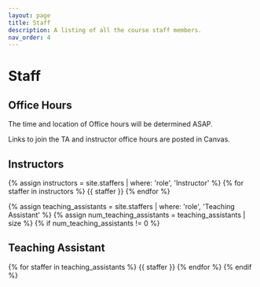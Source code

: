 ```yaml
---
layout: page
title: Staff
description: A listing of all the course staff members.
nav_order: 4
---
```


# Staff

## Office Hours

The time and location of Office hours will be determined ASAP.

Links to join the TA and instructor office hours are posted in Canvas.


## Instructors

{% assign instructors = site.staffers | where: 'role', 'Instructor' %}
{% for staffer in instructors %}
{{ staffer }}
{% endfor %}

{% assign teaching_assistants = site.staffers | where: 'role', 'Teaching Assistant' %}
{% assign num_teaching_assistants = teaching_assistants | size %}
{% if num_teaching_assistants != 0 %}

## Teaching Assistant

{% for staffer in teaching_assistants %}
{{ staffer }}
{% endfor %}
{% endif %}
